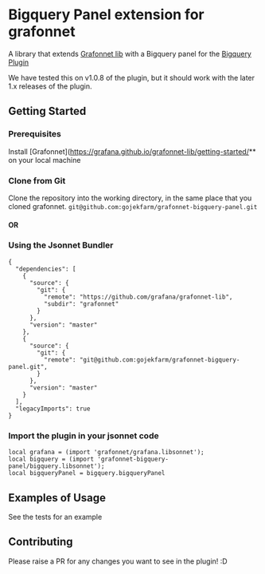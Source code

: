 # Bigquery Panel extension for grafonnet
A library that extends [Grafonnet lib](https://github.com/grafana/grafonnet-lib) with a Bigquery panel for the [Bigquery Plugin](https://grafana.com/grafana/plugins/doitintl-bigquery-datasource)

We have tested this on v1.0.8 of the plugin, but it should work with the later 1.x releases of the plugin.

## Getting Started
### Prerequisites 
Install [Grafonnet](https://grafana.github.io/grafonnet-lib/getting-started/** on your local machine

### Clone from Git
Clone the repository into the working directory, in the same place that you cloned grafonnet.
```git@github.com:gojekfarm/grafonnet-bigquery-panel.git```

#### OR

### Using the Jsonnet Bundler
```
{
  "dependencies": [
    {
      "source": {
        "git": {
          "remote": "https://github.com/grafana/grafonnet-lib",
          "subdir": "grafonnet"
        }
      },
      "version": "master"
    },
    {
      "source": {
        "git": {
          "remote": "git@github.com:gojekfarm/grafonnet-bigquery-panel.git",
        }
      },
      "version": "master"
    }
  ],
  "legacyImports": true
}
```

### Import the plugin in your jsonnet code
```
local grafana = (import 'grafonnet/grafana.libsonnet');
local bigquery = (import 'grafonnet-bigquery-panel/bigquery.libsonnet');
local bigqueryPanel = bigquery.bigqueryPanel
```


## Examples of Usage
See the tests for an example


## Contributing
Please raise a PR for any changes you want to see in the plugin! :D
